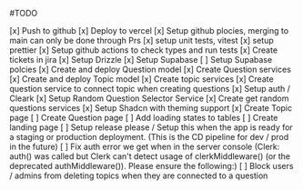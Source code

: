 #TODO

[x] Push to github
[x] Deploy to vercel
[x] Setup github plocies, merging to main can only be done through Prs
[x] setup unit tests, vitest
[x] setup prettier
[x] Setup github actions to check types and run tests
[x] Create tickets in jira
[x] Setup Drizzle
[x] Setup Supabase
[ ] Setup Supabase polcies
[x] Create and deploy Question model
[x] Create Question services
[x] Create and deploy Topic model
[x] Create topic services
[x] Create question service to connect topic when creating questions
[x] Setup auth / Cleark
[x] Setup Random Question Selector Service
[x] Create get random questions services
[x] Setup Shadcn with theming support
[x] Create Topic page
[ ] Create Question page
[ ] Add loading states to tables
[ ] Create landing page
[ ] Setup release please / Setup this when the app is ready for a staging or production deployment. (This is the CD pipeline for dev / prod in the future)
[ ] Fix auth error we get when in the server console (Clerk: auth() was called but Clerk can't detect usage of clerkMiddleware() (or the deprecated authMiddleware()). Please ensure the following:)
[ ] Block users / admins from deleting topics when they are connected to a question